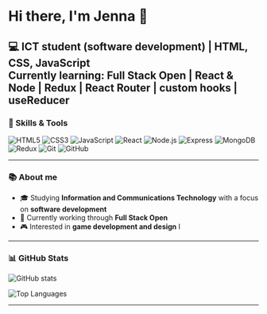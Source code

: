 # Hi there, I'm Jenna 👋

💻 **ICT student (software development)** | HTML, CSS, JavaScript  
**Currently learning:** Full Stack Open | React & Node | Redux | React Router | custom hooks | useReducer
---

### 🚀 Skills & Tools
![HTML5](https://img.shields.io/badge/-HTML5-E34F26?logo=html5&logoColor=fff)
![CSS3](https://img.shields.io/badge/-CSS3-1572B6?logo=css3&logoColor=fff)
![JavaScript](https://img.shields.io/badge/-JavaScript-F7DF1E?logo=javascript&logoColor=000)
![React](https://img.shields.io/badge/-React-61DAFB?logo=react&logoColor=000)
![Node.js](https://img.shields.io/badge/-Node.js-339933?logo=node.js&logoColor=fff)
![Express](https://img.shields.io/badge/-Express-000000?logo=express&logoColor=fff)
![MongoDB](https://img.shields.io/badge/-MongoDB-47A248?logo=mongodb&logoColor=fff)
![Redux](https://img.shields.io/badge/-Redux-764ABC?logo=redux&logoColor=fff)
![Git](https://img.shields.io/badge/-Git-F05032?logo=git&logoColor=fff)
![GitHub](https://img.shields.io/badge/-GitHub-181717?logo=github&logoColor=fff)

---

### 📚 About me
- 🎓 Studying **Information and Communications Technology** with a focus on **software development**
- 🌱 Currently working through **Full Stack Open**
- 🎮 Interested in **game development and design**
 I 
---

### 📊 GitHub Stats
![GitHub stats](https://github-readme-stats.vercel.app/api?username=SanneJ84&show_icons=true&theme=radical)

![Top Languages](https://github-readme-stats.vercel.app/api/top-langs/?username=SanneJ84&layout=compact&theme=radical)

---
